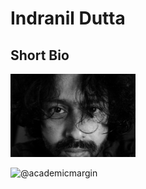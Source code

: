 # Indranil Dutta
## Short Bio

<img src="yomad.jpg" alt="Drawing" style="width: 200px;"/>

![@academicmargin](https://i.loli.net/2018/02/08/5a7bc7c22f203.png)
